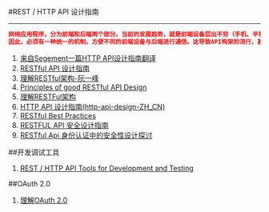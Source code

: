#REST / HTTP API 设计指南

---

```json
网络应用程序，分为前端和后端两个部分。当前的发展趋势，就是前端设备层出不穷（手机、平板、桌面电脑、其他专用设备......）。
因此，必须有一种统一的机制，方便不同的前端设备与后端进行通信。这导致API构架的流行，甚至出现"API First"的设计思想。RESTful API是目前比较成熟的一套互联网应用程序的API设计理论
```

1. [来自Segement一篇HTTP API设计指南翻译](http://segmentfault.com/bookmark/1230000002521721)
2. [RESTful API 设计指南](http://www.ruanyifeng.com/blog/2014/05/restful_api.html)
3. [理解RESTful架构-阮一峰](http://www.ruanyifeng.com/blog/2011/09/restful.html)
4. [Principles of good RESTful API Design](http://codeplanet.io/principles-good-restful-api-design/)
5. [理解RESTFul架构](http://mccxj.github.io/blog/20130530_introduce-to-rest.html)
6. [HTTP API 设计指南(http-api-design-ZH_CN)](https://github.com/ZhangBohan/http-api-design-ZH_CN)
7. [RESTful Best Practices](https://www.zybuluo.com/yanbo-ai/note/17890)
8. [RESTFUL API 安全设计指南](http://drops.wooyun.org/web/9737?hmsr=toutiao.io&utm_medium=toutiao.io&utm_source=toutiao.io)
9. [RESTful Api 身份认证中的安全性设计探讨](http://mengkang.net/625.html)

##开发调试工具

1. [REST / HTTP API Tools for Development and Testing](http://fcfeibel.com/blog/2013/05/07/rest-http-api-tools-for-development-and-testing/)


##OAuth 2.0

1. [理解OAuth 2.0](http://www.ruanyifeng.com/blog/2014/05/oauth_2_0.html)
